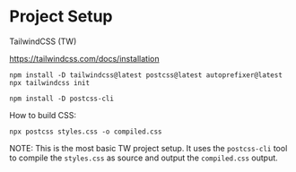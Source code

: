 # Project Setup 

TailwindCSS (TW)

https://tailwindcss.com/docs/installation

	npm install -D tailwindcss@latest postcss@latest autoprefixer@latest
	npx tailwindcss init

	npm install -D postcss-cli

How to build CSS:

	npx postcss styles.css -o compiled.css

NOTE: This is the most basic TW project setup. It uses the `postcss-cli`
tool to compile the `styles.css` as source and output the `compiled.css` output.
